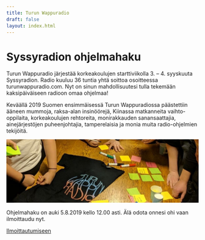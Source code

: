 ```yaml
---
title: Turun Wappuradio
draft: false
layout: index.html
---
```


# Syssyradion ohjelmahaku

Turun Wappuradio järjestää korkeakoulujen starttiviikolla 3. – 4. syyskuuta Syssyradion. Radio kuuluu 36 tuntia yhtä soittoa osoitteessa turunwappuradio.com. Nyt on sinun mahdollisuutesi tulla tekemään kaksipäiväiseen radioon omaa ohjelmaa!

Keväällä 2019 Suomen ensimmäisessä Turun Wappuradiossa päästettiin ääneen mummoja, raksa-alan insinöörejä, Kiinassa matkanneita vaihto-oppilaita, korkeakoulujen rehtoreita, monirakkauden sanansaattajia, ainejärjestöjen puheenjohtajia, tamperelaisia ja monia muita radio-ohjelmien tekijöitä.

<div class="ImageContainer">
<img alt="ideointi" src="/wapuradio.jpg" />
</div>

Ohjelmahaku on auki 5.8.2019 kello 12.00 asti. Älä odota onnesi ohi vaan ilmoittaudu nyt.

<div class="ButtonContainer">
  <a target="_blank" href="https://docs.google.com/forms/d/e/1FAIpQLSc5XdDJf7j7OBb_H0xKfowXwvpQWfj4x2LsJ5Dbbp8wJWNQ6w/viewform?usp=sf_link">Ilmoittautumiseen</a>
</div>
